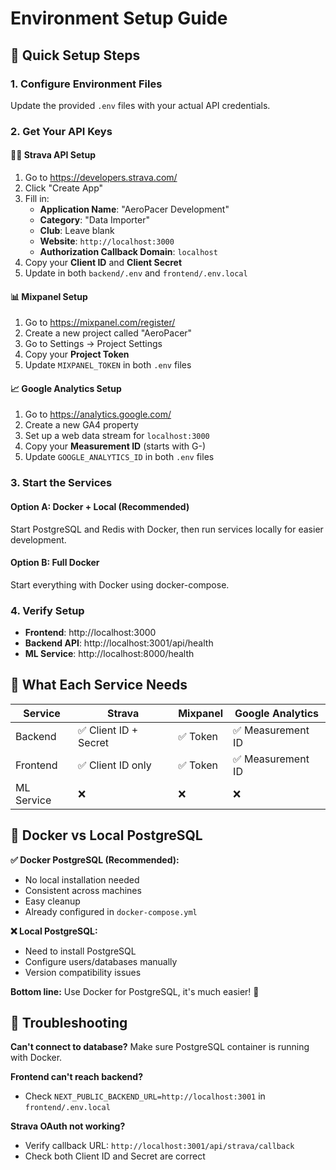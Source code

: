 # Environment Setup Guide

## 🚀 Quick Setup Steps

### 1. Configure Environment Files
Update the provided `.env` files with your actual API credentials.

### 2. Get Your API Keys

#### 🏃‍♂️ Strava API Setup
1. Go to https://developers.strava.com/
2. Click "Create App" 
3. Fill in:
   - **Application Name**: "AeroPacer Development"
   - **Category**: "Data Importer"
   - **Club**: Leave blank
   - **Website**: `http://localhost:3000`
   - **Authorization Callback Domain**: `localhost`
4. Copy your **Client ID** and **Client Secret**
5. Update in both `backend/.env` and `frontend/.env.local`

#### 📊 Mixpanel Setup  
1. Go to https://mixpanel.com/register/
2. Create a new project called "AeroPacer"
3. Go to Settings → Project Settings
4. Copy your **Project Token**
5. Update `MIXPANEL_TOKEN` in both `.env` files

#### 📈 Google Analytics Setup
1. Go to https://analytics.google.com/
2. Create a new GA4 property
3. Set up a web data stream for `localhost:3000`
4. Copy your **Measurement ID** (starts with G-)
5. Update `GOOGLE_ANALYTICS_ID` in both `.env` files

### 3. Start the Services

#### Option A: Docker + Local (Recommended)
Start PostgreSQL and Redis with Docker, then run services locally for easier development.

#### Option B: Full Docker
Start everything with Docker using docker-compose.

### 4. Verify Setup
- **Frontend**: http://localhost:3000
- **Backend API**: http://localhost:3001/api/health  
- **ML Service**: http://localhost:8000/health

## 🔑 What Each Service Needs

| Service | Strava | Mixpanel | Google Analytics |
|---------|--------|----------|------------------|
| Backend | ✅ Client ID + Secret | ✅ Token | ✅ Measurement ID |
| Frontend | ✅ Client ID only | ✅ Token | ✅ Measurement ID |
| ML Service | ❌ | ❌ | ❌ |

## 🐳 Docker vs Local PostgreSQL

**✅ Docker PostgreSQL (Recommended):**
- No local installation needed
- Consistent across machines  
- Easy cleanup
- Already configured in `docker-compose.yml`

**❌ Local PostgreSQL:**
- Need to install PostgreSQL
- Configure users/databases manually
- Version compatibility issues

**Bottom line:** Use Docker for PostgreSQL, it's much easier! 🚀

## 🔧 Troubleshooting

**Can't connect to database?**
Make sure PostgreSQL container is running with Docker.

**Frontend can't reach backend?**
- Check `NEXT_PUBLIC_BACKEND_URL=http://localhost:3001` in `frontend/.env.local`

**Strava OAuth not working?**
- Verify callback URL: `http://localhost:3001/api/strava/callback`
- Check both Client ID and Secret are correct